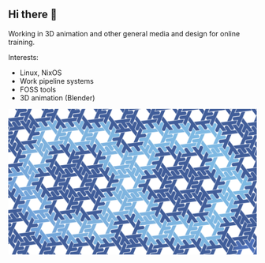 ## Hi there 👋

Working in 3D animation and other general media and design for online training.

Interests:
- Linux, NixOS
- Work pipeline systems
- FOSS tools
- 3D animation (Blender)

![](assets/nix-and-nixos-for-devops-1500x880.png)

<!--
**AMC-Albert/AMC-Albert** is a ✨ _special_ ✨ repository because its `README.md` (this file) appears on your GitHub profile.

Here are some ideas to get you started:

- 🔭 I’m currently working on ...
- 🌱 I’m currently learning ...
- 👯 I’m looking to collaborate on ...
- 🤔 I’m looking for help with ...
- 💬 Ask me about ...
- 📫 How to reach me: ...
- 😄 Pronouns: ...
- ⚡ Fun fact: ...
-->
